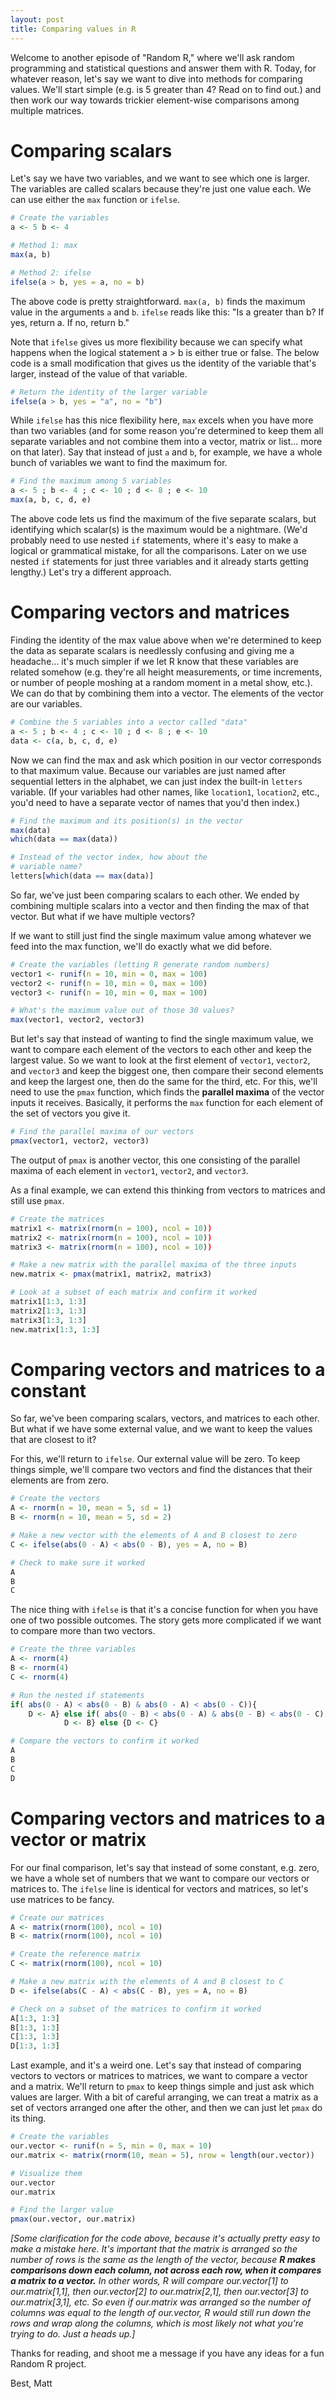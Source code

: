 ```yaml
---
layout: post
title: Comparing values in R
---
```

Welcome to another episode of "Random R," where we'll ask random programming and statistical questions and answer them with R. Today, for whatever reason, let's say we want to dive into methods for comparing values. We'll start simple (e.g. is 5 greater than 4? Read on to find out.) and then work our way towards trickier element-wise comparisons among multiple matrices.

# Comparing scalars
Let's say we have two variables, and we want to see which one is larger. The variables are called scalars because they're just one value each. We can use either the `max` function or `ifelse`.

```r
# Create the variables
a <- 5 b <- 4

# Method 1: max
max(a, b)

# Method 2: ifelse
ifelse(a > b, yes = a, no = b)
```

The above code is pretty straightforward. `max(a, b)` finds the maximum value in the arguments `a` and `b`. `ifelse` reads like this: "Is a greater than b? If yes, return a. If no, return b."

Note that `ifelse` gives us more flexibility because we can specify what happens when the logical statement a > b is either true or false. The below code is a small modification that gives us the identity of the variable that's larger, instead of the value of that variable.

```r
# Return the identity of the larger variable
ifelse(a > b, yes = "a", no = "b")
```

While `ifelse` has this nice flexibility here, `max` excels when you have more than two variables (and for some reason you're determined to keep them all separate variables and not combine them into a vector, matrix or list... more on that later). Say that instead of just `a` and `b`, for example, we have a whole bunch of variables we want to find the maximum for.

```r
# Find the maximum among 5 variables
a <- 5 ; b <- 4 ; c <- 10 ; d <- 8 ; e <- 10
max(a, b, c, d, e)
```

The above code lets us find the maximum of the five separate scalars, but identifying which scalar(s) is the maximum would be a nightmare. (We'd probably need to use nested `if` statements, where it's easy to make a logical or grammatical mistake, for all the comparisons. Later on we use nested `if` statements for just three variables and it already starts getting lengthy.) Let's try a different approach.

# Comparing vectors and matrices
Finding the identity of the max value above when we're determined to keep the data as separate scalars is needlessly confusing and giving me a headache... it's much simpler if we let R know that these variables are related somehow (e.g. they're all height measurements, or time increments, or number of people moshing at a random moment in a metal show, etc.). We can do that by combining them into a vector. The elements of the vector are our variables.

```r
# Combine the 5 variables into a vector called "data"
a <- 5 ; b <- 4 ; c <- 10 ; d <- 8 ; e <- 10
data <- c(a, b, c, d, e)
```

Now we can find the max and ask which position in our vector corresponds to that maximum value. Because our variables are just named after sequential letters in the alphabet, we can just index the built-in `letters` variable. (If your variables had other names, like `location1`, `location2`, etc., you'd need to have a separate vector of names that you'd then index.)

```r
# Find the maximum and its position(s) in the vector
max(data)
which(data == max(data))

# Instead of the vector index, how about the
# variable name?
letters[which(data == max(data)]
```

So far, we've just been comparing scalars to each other. We ended by combining multiple scalars into a vector and then finding the max of that vector. But what if we have multiple vectors?

If we want to still just find the single maximum value among whatever we feed into the max function, we'll do exactly what we did before.

```r
# Create the variables (letting R generate random numbers)
vector1 <- runif(n = 10, min = 0, max = 100)
vector2 <- runif(n = 10, min = 0, max = 100)
vector3 <- runif(n = 10, min = 0, max = 100)

# What's the maximum value out of those 30 values?
max(vector1, vector2, vector3)
```

But let's say that instead of wanting to find the single maximum value, we want to compare each element of the vectors to each other and keep the largest value. So we want to look at the first element of `vector1`, `vector2`, and `vector3` and keep the biggest one, then compare their second elements and keep the largest one, then do the same for the third, etc. For this, we'll need to use the `pmax` function, which finds the **parallel maxima** of the vector inputs it receives. Basically, it performs the `max` function for each element of the set of vectors you give it.

```r
# Find the parallel maxima of our vectors
pmax(vector1, vector2, vector3)
```

The output of `pmax` is another vector, this one consisting of the parallel maxima of each element in `vector1`, `vector2`, and `vector3`.

As a final example, we can extend this thinking from vectors to matrices and still use `pmax`.

```r
# Create the matrices
matrix1 <- matrix(rnorm(n = 100), ncol = 10))
matrix2 <- matrix(rnorm(n = 100), ncol = 10))
matrix3 <- matrix(rnorm(n = 100), ncol = 10))

# Make a new matrix with the parallel maxima of the three inputs
new.matrix <- pmax(matrix1, matrix2, matrix3)

# Look at a subset of each matrix and confirm it worked
matrix1[1:3, 1:3]
matrix2[1:3, 1:3]
matrix3[1:3, 1:3]
new.matrix[1:3, 1:3]
```

# Comparing vectors and matrices to a constant
So far, we've been comparing scalars, vectors, and matrices to each other. But what if we have some external value, and we want to keep the values that are closest to it?

For this, we'll return to `ifelse`. Our external value will be zero. To keep things simple, we'll compare two vectors and find the distances that their elements are from zero.

```r
# Create the vectors
A <- rnorm(n = 10, mean = 5, sd = 1)
B <- rnorm(n = 10, mean = 5, sd = 2)

# Make a new vector with the elements of A and B closest to zero
C <- ifelse(abs(0 - A) < abs(0 - B), yes = A, no = B)

# Check to make sure it worked
A
B
C
```

The nice thing with `ifelse` is that it's a concise function for when you have one of two possible outcomes. The story gets more complicated if we want to compare more than two vectors.

```r
# Create the three variables
A <- rnorm(4)
B <- rnorm(4)
C <- rnorm(4)

# Run the nested if statements
if( abs(0 - A) < abs(0 - B) & abs(0 - A) < abs(0 - C)){
    D <- A} else if( abs(0 - B) < abs(0 - A) & abs(0 - B) < abs(0 - C)){
            D <- B} else {D <- C}

# Compare the vectors to confirm it worked
A
B
C
D
```

# Comparing vectors and matrices to a vector or matrix
For our final comparison, let's say that instead of some constant, e.g. zero, we have a whole set of numbers that we want to compare our vectors or matrices to. The `ifelse` line is identical for vectors and matrices, so let's use matrices to be fancy.

```r
# Create our matrices
A <- matrix(rnorm(100), ncol = 10)
B <- matrix(rnorm(100), ncol = 10)

# Create the reference matrix
C <- matrix(rnorm(100), ncol = 10)

# Make a new matrix with the elements of A and B closest to C
D <- ifelse(abs(C - A) < abs(C - B), yes = A, no = B)

# Check on a subset of the matrices to confirm it worked
A[1:3, 1:3]
B[1:3, 1:3]
C[1:3, 1:3]
D[1:3, 1:3]
```

Last example, and it's a weird one. Let's say that instead of comparing vectors to vectors or matrices to matrices, we want to compare a vector and a matrix. We'll return to `pmax` to keep things simple and just ask which values are larger. With a bit of careful arranging, we can treat a matrix as a set of vectors arranged one after the other, and then we can just let `pmax` do its thing.

```r
# Create the variables
our.vector <- runif(n = 5, min = 0, max = 10)
our.matrix <- matrix(rnorm(10, mean = 5), nrow = length(our.vector))

# Visualize them
our.vector
our.matrix

# Find the larger value
pmax(our.vector, our.matrix)
```

_[Some clarification for the code above, because it's actually pretty easy to make a mistake here. It's important that the matrix is arranged so the number of rows is the same as the length of the vector, because **R makes comparisons down each column, not across each row, when it compares a matrix to a vector.** In other words, R will compare our.vector[1] to our.matrix[1,1], then our.vector[2] to our.matrix[2,1], then our.vector[3] to our.matrix[3,1], etc. So even if our.matrix was arranged so the number of columns was equal to the length of our.vector, R would still run down the rows and wrap along the columns, which is most likely not what you're trying to do. Just a heads up.]_

Thanks for reading, and shoot me a message if you have any ideas for a fun Random R project.

Best,
Matt
